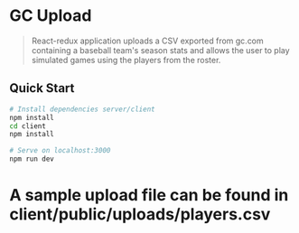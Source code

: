 # GC Upload

> React-redux application uploads a CSV exported from gc.com containing a baseball team's season stats and allows the user to play simulated games using the players from the roster.

## Quick Start

```bash
# Install dependencies server/client
npm install
cd client
npm install

# Serve on localhost:3000
npm run dev
```

# A sample upload file can be found in client/public/uploads/players.csv

